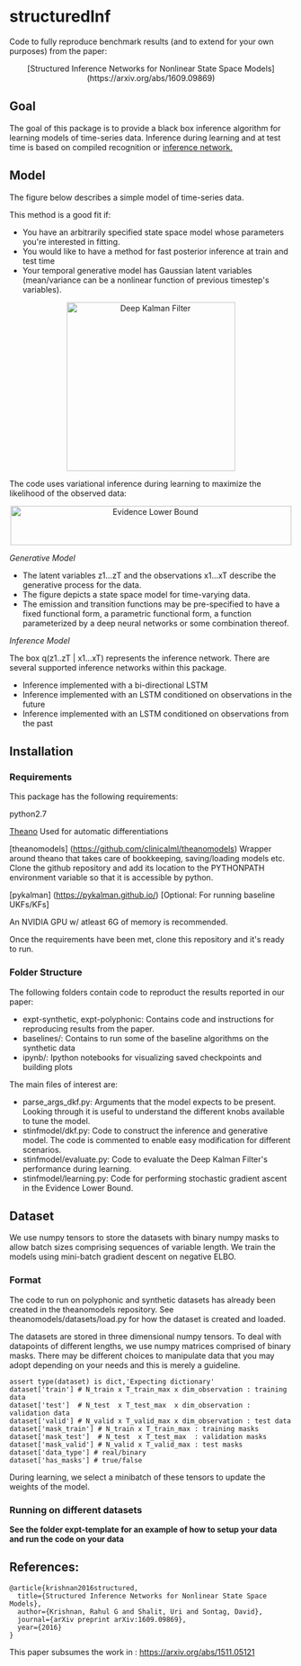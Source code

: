 # structuredInf
Code to fully reproduce benchmark results (and to extend for your own purposes) from the paper:
<p align="center">[Structured Inference Networks for Nonlinear State Space Models](https://arxiv.org/abs/1609.09869)</p>

## Goal
The goal of this package is to provide a black box inference algorithm for learning models of time-series data. 
Inference during learning and at test time is based on compiled recognition or [inference network.](https://arxiv.org/abs/1401.4082)

## Model
The figure below describes a simple model of time-series data.

This method is a good fit if: 
* You have an arbitrarily specified state space model whose parameters you're interested in fitting. 
* You would like to have a method for fast posterior inference at train and test time 
* Your temporal generative model has Gaussian latent variables (mean/variance can be a nonlinear function of previous timestep's variables).

<p align="center"><img src="images/dkf.png" alt="Deep Kalman Filter" width="300"></p>

The code uses variational inference during learning to maximize the likelihood of the observed data:
<p align="center"><img src="images/ELBO.png" width="500" height="70" alt="Evidence Lower Bound"></p>

*Generative Model* 

* The latent variables z1...zT and the observations x1...xT describe the generative process for the data.
* The figure depicts a state space model for time-varying data. 
* The emission and transition functions may be pre-specified to have a fixed functional form, a parametric functional form, a function parameterized by a deep neural networks or some combination thereof. 

*Inference Model* 

The box q(z1..zT | x1...xT) represents the inference network. There are several supported inference networks within this package. 
* Inference implemented with a bi-directional LSTM
* Inference implemented with an LSTM conditioned on observations in the future
* Inference implemented with an LSTM conditioned on observations from the past

## Installation

### Requirements
This package has the following requirements:

python2.7

[Theano](https://github.com/Theano/Theano)
Used for automatic differentiations

[theanomodels] (https://github.com/clinicalml/theanomodels) 
Wrapper around theano that takes care of bookkeeping, saving/loading models etc. Clone the github repository
and add its location to the PYTHONPATH environment variable so that it is accessible by python.

[pykalman] (https://pykalman.github.io/) 
[Optional: For running baseline UKFs/KFs]

An NVIDIA GPU w/ atleast 6G of memory is recommended.

Once the requirements have been met, clone this repository and it's ready to run. 

### Folder Structure
The following folders contain code to reproduct the results reported in our paper:
* expt-synthetic, expt-polyphonic: Contains code and instructions for reproducing results from the paper.
* baselines/: Contains to run some of the baseline algorithms on the synthetic data
* ipynb/: Ipython notebooks for visualizing saved checkpoints and building plots

The main files of interest are:
* parse_args_dkf.py: Arguments that the model expects to be present. Looking through it is useful to understand the different knobs available to tune the model. 
* stinfmodel/dkf.py: Code to construct the inference and generative model. The code is commented to enable easy modification for different scenarios.
* stinfmodel/evaluate.py: Code to evaluate the Deep Kalman Filter's performance during learning.
* stinfmodel/learning.py: Code for performing stochastic gradient ascent in the Evidence Lower Bound. 

## Dataset

We use numpy tensors to store the datasets with binary numpy masks to allow batch sizes comprising sequences of variable length. We train the models using mini-batch gradient descent on negative ELBO. 

### Format 

The code to run on polyphonic and synthetic datasets has already been created in the theanomodels repository. See theanomodels/datasets/load.py for how the dataset is created and loaded. 

The datasets are stored in three dimensional numpy tensors. 
To deal with datapoints
of different lengths, we use numpy matrices comprised of binary masks. There may be different choices
to manipulate data that you may adopt depending on your needs and this is merely a guideline.

```
assert type(dataset) is dict,'Expecting dictionary'
dataset['train'] # N_train x T_train_max x dim_observation : training data
dataset['test']  # N_test  x T_test_max  x dim_observation : validation data
dataset['valid'] # N_valid x T_valid_max x dim_observation : test data
dataset['mask_train'] # N_train x T_train_max : training masks
dataset['mask_test']  # N_test  x T_test_max  : validation masks
dataset['mask_valid'] # N_valid x T_valid_max : test masks
dataset['data_type'] # real/binary
dataset['has_masks'] # true/false
```
During learning, we select a minibatch of these tensors to update the weights of the model. 

### Running on different datasets

**See the folder expt-template for an example of how to setup your data and run the code on your data**

## References: 
```
@article{krishnan2016structured,
  title={Structured Inference Networks for Nonlinear State Space Models},
  author={Krishnan, Rahul G and Shalit, Uri and Sontag, David},
  journal={arXiv preprint arXiv:1609.09869},
  year={2016}
}
```
This paper subsumes the work in : https://arxiv.org/abs/1511.05121
